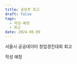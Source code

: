 ```yaml
---
title: 공모전 회고
draft: false
tags:
  - 작성-예정
  - 회고
date: 2024-06-09
---
```

서울시 공공데이터 창업경진대회 회고

작성 예정
